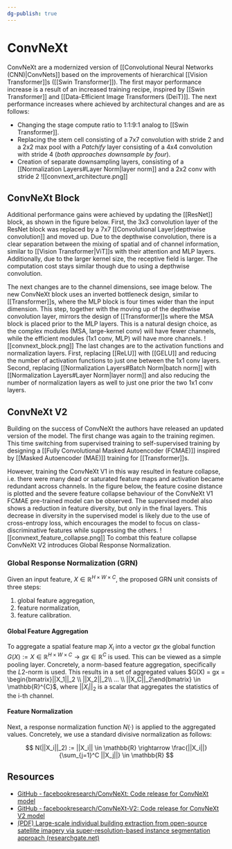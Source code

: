 ```yaml
---
dg-publish: true
---
```


# ConvNeXt

ConvNeXt are a modernized version of [[Convolutional Neural Networks (CNN)|ConvNets]] based on the improvements of hierarchical [[Vision Transformer]]s ([[Swin Transformer]]). The first mayor performance increase is a result of an increased training recipe, inspired by [[Swin Transformer]] and [[Data-Efficient Image Transformers (DeiT)]]. The next performance increases where achieved by architectural changes and are as follows:

 - Changing the stage compute ratio to 1:1:9:1 analog to [[Swin Transformer]].
 - Replacing the stem cell consisting of a 7x7 convolution with stride 2 and a 2x2 max pool with a *Patchify* layer consisting of a 4x4 convolution with stride 4 (*both approaches downsample by four*).
 - Creation of separate downsampling layers, consisting of a [[Normalization Layers#Layer Norm|layer norm]] and a 2x2 conv with stride 2
![[convnext_architecture.png]]

## ConvNeXt Block

Additional performance gains were achieved by updating the [[ResNet]] block, as shown in the figure below. First, the 3x3 convolution layer of the ResNet block was replaced by a 7x7 [[Convolutional Layer|depthwise convolution]] and moved up. Due to the depthwise convolution, there is a clear separation between the mixing of spatial and of channel information, similar to [[Vision Transformer|ViT]]s with their attention and MLP layers. Additionally, due to the larger kernel size, the receptive field is larger. The computation cost stays similar though due to using a depthwise convolution.

The next changes are to the channel dimensions, see image below. The new ConvNeXt block uses an inverted bottleneck design, similar to [[Transformer]]s, where the MLP block is four times wider than the input dimension. This step, together with the moving up of the depthwise convolution layer, mirrors the design of [[Transformer]]s where the MSA block is placed prior to the MLP layers. This is a natural design choice, as the complex modules (MSA, large-kernel conv) will have fewer channels, while the efficient modules (1x1 conv, MLP) will have more channels.
![[convnext_block.png]]
The last changes are to the activation functions and normalization layers. First, replacing [[ReLU]] with [[GELU]] and reducing the number of activation functions to just one between the 1x1 conv layers. Second, replacing [[Normalization Layers#Batch Norm|batch norm]] with [[Normalization Layers#Layer Norm|layer norm]] and also reducing the number of normalization layers as well to just one prior the two 1x1 conv layers.

## ConvNeXt V2

Building on the success of ConvNeXt the authors have released an updated version of the model. The first change was again to the training regimen. This time switching from supervised training to self-supervised training by designing a [[Fully Convolutional Masked Autoencoder (FCMAE)]] inspired by [[Masked Autoencoder (MAE)]] training for [[Transformer]]s.

However, training the ConvNeXt V1 in this way resulted in feature collapse, i.e. there were many dead or saturated feature maps and activation became redundant across channels. In the figure below, the feature cosine distance is plotted and the severe feature collapse behaviour of the ConvNeXt V1 FCMAE pre-trained model can be observed. The supervised model also shows a reduction in feature diversity, but only in the final layers. This decrease in diversity in the supervised model is likely due to the use of cross-entropy loss, which encourages the model to focus on class-discriminative features while suppressing the others.
![[convnext_feature_collapse.png]]
To combat this feature collapse ConvNeXt V2 introduces Global Response Normalization.

### Global Response Normalization (GRN)

Given an input feature, $X \in \mathbb{R}^{H×W×C}$, the proposed GRN unit consists of three
steps:

1. global feature aggregation,
2. feature normalization,
3. feature calibration.

#### Global Feature Aggregation

To aggregate a spatial feature map $X_i$ into a vector $gx$ the global function $G(X) := X \in \mathbb{R}^{H \times W \times C} \rightarrow gx \in \mathbb{R}^{C}$ is used. This can be viewed as a simple pooling layer. Concretely, a norm-based feature aggregation, specifically the $L2$-norm is used. This results in a set of aggregated values $G(X) = gx = \begin{bmatrix}||X_1||_2 \\ ||X_2||_2\\ … \\ ||X_C||_2\end{bmatrix} \in \mathbb{R}^{C}$, where $||X_i||_2$ is a scalar that aggregates the statistics of the i-th channel.

#### Feature Normalization

Next, a response normalization function $N(·)$ is applied to the aggregated values. Concretely, we use a standard divisive normalization as follows:

$$
N(||X_i||_2) := ||X_i|| \in \mathbb{R} \rightarrow \frac{||X_i||}{\sum_{j=1}^C ||X_j||} \in \mathbb{R}
$$

## Resources

- [GitHub - facebookresearch/ConvNeXt: Code release for ConvNeXt model](https://github.com/facebookresearch/ConvNeXt?tab=readme-ov-file)
- [GitHub - facebookresearch/ConvNeXt-V2: Code release for ConvNeXt V2 model](https://github.com/facebookresearch/ConvNeXt-V2)
- [(PDF) Large-scale individual building extraction from open-source satellite imagery via super-resolution-based instance segmentation approach (researchgate.net)](https://www.researchgate.net/publication/365870304_Large-scale_individual_building_extraction_from_open-source_satellite_imagery_via_super-resolution-based_instance_segmentation_approach)

